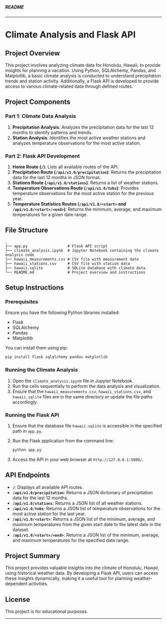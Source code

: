 ##### README
---

# Climate Analysis and Flask API

## Project Overview

This project involves analyzing climate data for Honolulu, Hawaii, to provide insights for planning a vacation. Using Python, SQLAlchemy, Pandas, and Matplotlib, a basic climate analysis is conducted to understand precipitation trends and station activity. Additionally, a Flask API is developed to provide access to various climate-related data through defined routes.

## Project Components

### Part 1: Climate Data Analysis

1. **Precipitation Analysis**: Analyzes the precipitation data for the last 12 months to identify patterns and trends.
2. **Station Analysis**: Identifies the most active weather stations and analyzes temperature observations for the most active station.

### Part 2: Flask API Development

1. **Home Route (`/`)**: Lists all available routes of the API.
2. **Precipitation Route (`/api/v1.0/precipitation`)**: Returns the precipitation data for the last 12 months in JSON format.
3. **Stations Route (`/api/v1.0/stations`)**: Returns a list of weather stations.
4. **Temperature Observations Route (`/api/v1.0/tobs`)**: Provides temperature observations for the most active station for the previous year.
5. **Temperature Statistics Routes (`/api/v1.0/<start>` and `/api/v1.0/<start>/<end>`)**: Returns the minimum, average, and maximum temperatures for a given date range.

## File Structure

```
.
├── app.py                  # Flask API script
├── climate_analysis.ipynb  # Jupyter Notebook containing the climate analysis code
├── hawaii_measurements.csv # CSV file with measurement data
├── hawaii_stations.csv     # CSV file with station data
├── hawaii.sqlite           # SQLite database with climate data
└── README.md               # Project overview and instructions
```

## Setup Instructions

### Prerequisites

Ensure you have the following Python libraries installed:
- Flask
- SQLAlchemy
- Pandas
- Matplotlib

You can install them using pip:

```bash
pip install flask sqlalchemy pandas matplotlib
```

### Running the Climate Analysis

1. Open the `climate_analysis.ipynb` file in Jupyter Notebook.
2. Run the cells sequentially to perform the data analysis and visualization.
3. Ensure that the `hawaii_measurements.csv`, `hawaii_stations.csv`, and `hawaii.sqlite` files are in the same directory or update the file paths accordingly.

### Running the Flask API

1. Ensure that the database file `hawaii.sqlite` is accessible in the specified path in `app.py`.
2. Run the Flask application from the command line:

   ```bash
   python app.py
   ```

3. Access the API in your web browser at `http://127.0.0.1:5000/`.

## API Endpoints

- **`/`**: Displays all available API routes.
- **`/api/v1.0/precipitation`**: Returns a JSON dictionary of precipitation data for the last 12 months.
- **`/api/v1.0/stations`**: Returns a JSON list of all weather stations.
- **`/api/v1.0/tobs`**: Returns a JSON list of temperature observations for the most active station for the last year.
- **`/api/v1.0/<start>`**: Returns a JSON list of the minimum, average, and maximum temperatures from the given start date to the latest date in the dataset.
- **`/api/v1.0/<start>/<end>`**: Returns a JSON list of the minimum, average, and maximum temperatures for the specified date range.

## Project Summary

This project provides valuable insights into the climate of Honolulu, Hawaii, using historical weather data. By developing a Flask API, users can access these insights dynamically, making it a useful tool for planning weather-dependent activities.

## License

This project is for educational purposes.

---

